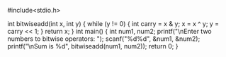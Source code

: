 #include<stdio.h>
 
int bitwiseadd(int x, int y)
{
    while (y != 0)
    {
        int carry = x & y;
        x = x ^ y; 
        y = carry << 1;
    }
    return x;
}
int main()
{
    int num1, num2;
    printf("\nEnter two numbers to bitwise operators: ");
    scanf("%d%d", &num1, &num2);
    printf("\nSum is %d", bitwiseadd(num1, num2));
    return 0;
}
